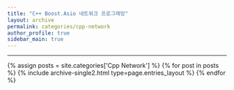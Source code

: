 ```yaml
---
title: "C++ Boost.Asio 네트워크 프로그래밍"
layout: archive
permalink: categories/cpp-network
author_profile: true
sidebar_main: true
---
```


<!-- 공백이 포함되어 있는 카테고리 이름의 경우 site.categories.['a b c'] 이런식으로! -->

***

{% assign posts = site.categories['Cpp Network'] %}
{% for post in posts %} {% include archive-single2.html type=page.entries_layout %} {% endfor %}